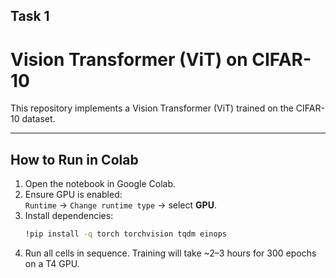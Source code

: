 ## Task 1

# Vision Transformer (ViT) on CIFAR-10

This repository implements a Vision Transformer (ViT) trained on the CIFAR-10 dataset.

---

##  How to Run in Colab

1. Open the notebook in Google Colab.
2. Ensure GPU is enabled:  
   `Runtime` → `Change runtime type` → select **GPU**.
3. Install dependencies:
   ```bash
   !pip install -q torch torchvision tqdm einops
4. Run all cells in sequence.
   Training will take ~2–3 hours for 300 epochs on a T4 GPU.

